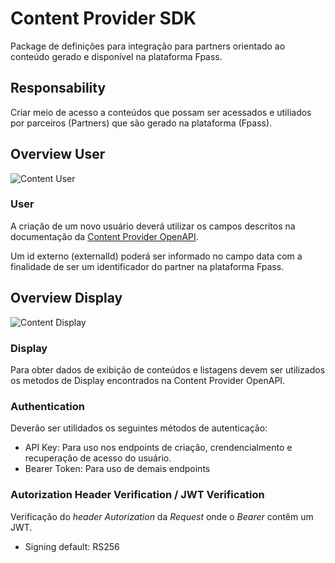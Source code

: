 # Content Provider SDK
Package de definições para integração para partners orientado ao conteúdo gerado e disponível na plataforma Fpass.

## Responsability
Criar meio de acesso a conteúdos que possam ser acessados e utiliados por parceiros (Partners) que são gerado na plataforma (Fpass).

## Overview User
![Content User](https://www.plantuml.com/plantuml/proxy?cache=no&src=https://raw.githubusercontent.com/Holding-Fpass/content-provider-sdk/main/uml/content-user-v2.0.0.iuml)

### User
A criação de um novo usuário deverá utilizar os campos descritos na documentação da [Content Provider OpenAPI](https://raw.githubusercontent.com/Holding-Fpass/content-provider-sdk/main/content-provider-openapi.yml).

Um id externo (externalId) poderá ser informado no campo data com a finalidade de ser um identificador do partner na plataforma Fpass.

## Overview Display
![Content Display](https://www.plantuml.com/plantuml/proxy?cache=no&src=https://raw.githubusercontent.com/Holding-Fpass/content-provider-sdk/main/uml/content-display-v2.0.0.iuml)

### Display
Para obter dados de exibição de conteúdos e listagens devem ser utilizados os metodos de Display encontrados na Content Provider OpenAPI.

### Authentication
Deverão ser utilidados os seguintes métodos de autenticação:
- API Key: Para uso nos endpoints de criação, crendencialmento e recuperação de acesso do usuário.
- Bearer Token: Para uso de demais endpoints

### Autorization Header Verification / JWT Verification
Verificação do _header_ _Autorization_ da _Request_ onde o _Bearer_ contêm um JWT.
- Signing default: RS256